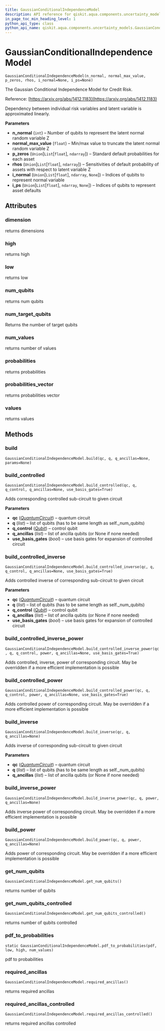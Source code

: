 ```yaml
---
title: GaussianConditionalIndependenceModel
description: API reference for qiskit.aqua.components.uncertainty_models.GaussianConditionalIndependenceModel
in_page_toc_min_heading_level: 1
python_api_type: class
python_api_name: qiskit.aqua.components.uncertainty_models.GaussianConditionalIndependenceModel
---
```


# GaussianConditionalIndependenceModel

<span id="qiskit.aqua.components.uncertainty_models.GaussianConditionalIndependenceModel" />

`GaussianConditionalIndependenceModel(n_normal, normal_max_value, p_zeros, rhos, i_normal=None, i_ps=None)`

The Gaussian Conditional Independence Model for Credit Risk.

Reference: [https://arxiv.org/abs/1412.1183](https://arxiv.org/abs/1412.1183)

Dependency between individual risk variables and latent variable is approximated linearly.

**Parameters**

*   **n\_normal** (`int`) – Number of qubits to represent the latent normal random variable Z
*   **normal\_max\_value** (`float`) – Min/max value to truncate the latent normal random variable Z
*   **p\_zeros** (`Union`\[`List`\[`float`], `ndarray`]) – Standard default probabilities for each asset
*   **rhos** (`Union`\[`List`\[`float`], `ndarray`]) – Sensitivities of default probability of assets with respect to latent variable Z
*   **i\_normal** (`Union`\[`List`\[`float`], `ndarray`, `None`]) – Indices of qubits to represent normal variable
*   **i\_ps** (`Union`\[`List`\[`float`], `ndarray`, `None`]) – Indices of qubits to represent asset defaults

## Attributes

### dimension

returns dimensions

### high

returns high

### low

returns low

### num\_qubits

returns num qubits

### num\_target\_qubits

Returns the number of target qubits

### num\_values

returns number of values

### probabilities

returns probabilities

### probabilities\_vector

returns probabilities vector

### values

returns values

## Methods

### build

<span id="qiskit.aqua.components.uncertainty_models.GaussianConditionalIndependenceModel.build" />

`GaussianConditionalIndependenceModel.build(qc, q, q_ancillas=None, params=None)`

### build\_controlled

<span id="qiskit.aqua.components.uncertainty_models.GaussianConditionalIndependenceModel.build_controlled" />

`GaussianConditionalIndependenceModel.build_controlled(qc, q, q_control, q_ancillas=None, use_basis_gates=True)`

Adds corresponding controlled sub-circuit to given circuit

**Parameters**

*   **qc** ([*QuantumCircuit*](qiskit.circuit.QuantumCircuit "qiskit.circuit.QuantumCircuit")) – quantum circuit
*   **q** (*list*) – list of qubits (has to be same length as self.\_num\_qubits)
*   **q\_control** ([*Qubit*](qiskit.circuit.Qubit "qiskit.circuit.Qubit")) – control qubit
*   **q\_ancillas** (*list*) – list of ancilla qubits (or None if none needed)
*   **use\_basis\_gates** (*bool*) – use basis gates for expansion of controlled circuit

### build\_controlled\_inverse

<span id="qiskit.aqua.components.uncertainty_models.GaussianConditionalIndependenceModel.build_controlled_inverse" />

`GaussianConditionalIndependenceModel.build_controlled_inverse(qc, q, q_control, q_ancillas=None, use_basis_gates=True)`

Adds controlled inverse of corresponding sub-circuit to given circuit

**Parameters**

*   **qc** ([*QuantumCircuit*](qiskit.circuit.QuantumCircuit "qiskit.circuit.QuantumCircuit")) – quantum circuit
*   **q** (*list*) – list of qubits (has to be same length as self.\_num\_qubits)
*   **q\_control** ([*Qubit*](qiskit.circuit.Qubit "qiskit.circuit.Qubit")) – control qubit
*   **q\_ancillas** (*list*) – list of ancilla qubits (or None if none needed)
*   **use\_basis\_gates** (*bool*) – use basis gates for expansion of controlled circuit

### build\_controlled\_inverse\_power

<span id="qiskit.aqua.components.uncertainty_models.GaussianConditionalIndependenceModel.build_controlled_inverse_power" />

`GaussianConditionalIndependenceModel.build_controlled_inverse_power(qc, q, q_control, power, q_ancillas=None, use_basis_gates=True)`

Adds controlled, inverse, power of corresponding circuit. May be overridden if a more efficient implementation is possible

### build\_controlled\_power

<span id="qiskit.aqua.components.uncertainty_models.GaussianConditionalIndependenceModel.build_controlled_power" />

`GaussianConditionalIndependenceModel.build_controlled_power(qc, q, q_control, power, q_ancillas=None, use_basis_gates=True)`

Adds controlled power of corresponding circuit. May be overridden if a more efficient implementation is possible

### build\_inverse

<span id="qiskit.aqua.components.uncertainty_models.GaussianConditionalIndependenceModel.build_inverse" />

`GaussianConditionalIndependenceModel.build_inverse(qc, q, q_ancillas=None)`

Adds inverse of corresponding sub-circuit to given circuit

**Parameters**

*   **qc** ([*QuantumCircuit*](qiskit.circuit.QuantumCircuit "qiskit.circuit.QuantumCircuit")) – quantum circuit
*   **q** (*list*) – list of qubits (has to be same length as self.\_num\_qubits)
*   **q\_ancillas** (*list*) – list of ancilla qubits (or None if none needed)

### build\_inverse\_power

<span id="qiskit.aqua.components.uncertainty_models.GaussianConditionalIndependenceModel.build_inverse_power" />

`GaussianConditionalIndependenceModel.build_inverse_power(qc, q, power, q_ancillas=None)`

Adds inverse power of corresponding circuit. May be overridden if a more efficient implementation is possible

### build\_power

<span id="qiskit.aqua.components.uncertainty_models.GaussianConditionalIndependenceModel.build_power" />

`GaussianConditionalIndependenceModel.build_power(qc, q, power, q_ancillas=None)`

Adds power of corresponding circuit. May be overridden if a more efficient implementation is possible

### get\_num\_qubits

<span id="qiskit.aqua.components.uncertainty_models.GaussianConditionalIndependenceModel.get_num_qubits" />

`GaussianConditionalIndependenceModel.get_num_qubits()`

returns number of qubits

### get\_num\_qubits\_controlled

<span id="qiskit.aqua.components.uncertainty_models.GaussianConditionalIndependenceModel.get_num_qubits_controlled" />

`GaussianConditionalIndependenceModel.get_num_qubits_controlled()`

returns number of qubits controlled

### pdf\_to\_probabilities

<span id="qiskit.aqua.components.uncertainty_models.GaussianConditionalIndependenceModel.pdf_to_probabilities" />

`static GaussianConditionalIndependenceModel.pdf_to_probabilities(pdf, low, high, num_values)`

pdf to probabilities

### required\_ancillas

<span id="qiskit.aqua.components.uncertainty_models.GaussianConditionalIndependenceModel.required_ancillas" />

`GaussianConditionalIndependenceModel.required_ancillas()`

returns required ancillas

### required\_ancillas\_controlled

<span id="qiskit.aqua.components.uncertainty_models.GaussianConditionalIndependenceModel.required_ancillas_controlled" />

`GaussianConditionalIndependenceModel.required_ancillas_controlled()`

returns required ancillas controlled

